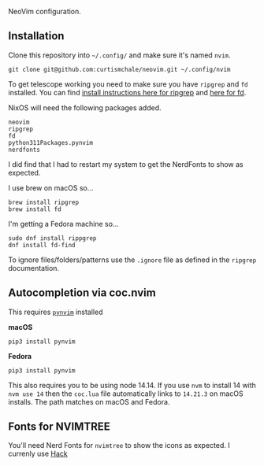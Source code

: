 NeoVim configuration.

## Installation

Clone this repository into `~/.config/` and make sure it's named `nvim`.

```
git clone git@github.com:curtismchale/neovim.git ~/.config/nvim
```

To get telescope working you need to make sure you have `ripgrep` and `fd` installed. You can find [install instructions here for ripgrep](https://github.com/BurntSushi/ripgrep) and [here for fd](https://github.com/sharkdp/fd).

NixOS will need the following packages added.

```
neovim
ripgrep
fd
python311Packages.pynvim
nerdfonts
```

I did find that I had to restart my system to get the NerdFonts to show as expected.

I use brew on macOS so...
```
brew install ripgrep
brew install fd
```

I'm getting a Fedora machine so...

```
sudo dnf install rippgrep
dnf install fd-find
```

To ignore files/folders/patterns use the `.ignore` file as defined in the `ripgrep` documentation.


## Autocompletion via coc.nvim

This requires [`pynvim`](https://github.com/neovim/pynvim) installed

**macOS**

```
pip3 install pynvim
```

**Fedora**

```
pip3 install pynvim
```

This also requires you to be using node 14.14. If you use `nvm` to install 14 with `nvm use 14` then the `coc.lua` file automatically links to `14.21.3` on macOS installs. The path matches on macOS and Fedora.

## Fonts for NVIMTREE

You'll need Nerd Fonts for `nvimtree` to show the icons as expected. I currenly use [Hack](https://www.nerdfonts.com/)

